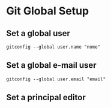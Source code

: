 # Git Global Setup

## Set a global user
`gitconfig --global user.name "nome" `

## Set a global e-mail user
`gitconfig --global user.email "email" `

## Set a principal editor